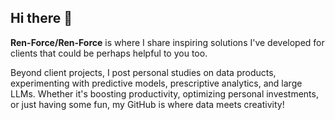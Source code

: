 ## Hi there 👋

**Ren-Force/Ren-Force** is where I share inspiring solutions I've developed for clients that could be perhaps helpful to you too. 

Beyond client projects, I post personal studies on data products, experimenting with predictive models, prescriptive analytics, and large LLMs. Whether it's boosting productivity, optimizing personal investments, or just having some fun, my GitHub is where data meets creativity!
